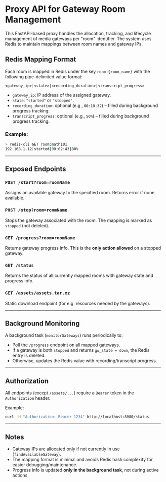 # Proxy API for Gateway Room Management

This FastAPI-based proxy handles the allocation, tracking, and lifecycle management of media gateways per "room" identifier. The system uses Redis to maintain mappings between room names and gateway IPs.

## Redis Mapping Format

Each room is mapped in Redis under the key `room:{room_name}` with the following pipe-delimited value format:

```
<gateway_ip>|<state>|<recording_duration>|<transcript_progress>
```

- `gateway_ip`: IP address of the assigned gateway.
- `state`: `"started"` or `"stopped"`.
- `recording_duration`: optional (e.g., `00:10:32`) – filled during background progress tracking.
- `transcript_progress`: optional (e.g., `50%`) – filled during background progress tracking.

### Example:
```bash
> redis-cli GET room:math101
192.168.1.12|started|00:02:43|80%
```

---

## Exposed Endpoints

### `POST /start?room=roomName`
Assigns an available gateway to the specified room. Returns error if none available.

### `POST /stop?room=roomName`
Stops the gateway associated with the room. The mapping is marked as `stopped` (not deleted).

### `GET /progress?room=roomName`
Returns gateway progress info. This is the **only action allowed** on a stopped gateway.

### `GET /status`
Returns the status of all currently mapped rooms with gateway state and progress info.

### `GET /assets/assets.tar.xz`
Static download endpoint (for e.g. resources needed by the gateways).

---

## Background Monitoring

A background task (`monitorGateways`) runs periodically to:
- Poll the `/progress` endpoint on all mapped gateways.
- If a gateway is both `stopped` and returns `gw_state = down`, the Redis entry is deleted.
- Otherwise, updates the Redis value with recording/transcript progress.

---

## Authorization

All endpoints (except `/assets/...`) require a `Bearer` token in the `Authorization` header.

Example:
```bash
curl -H "Authorization: Bearer 1234" http://localhost:8080/status
```

---

##  Notes

- Gateway IPs are allocated only if not currently in use (`findAvailableGateway`).
- The mapping format is minimal and avoids Redis hash complexity for easier debugging/maintenance.
- Progress info is updated **only in the background task**, not during active actions.
